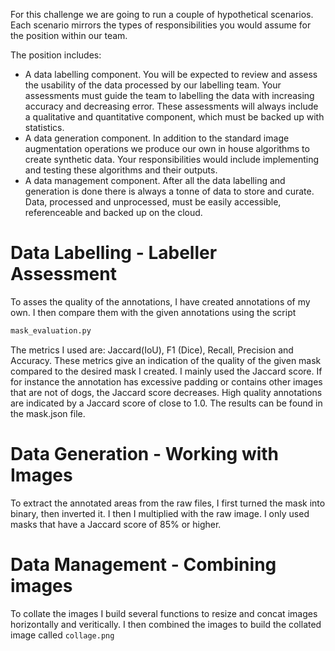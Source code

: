 For this challenge we are going to run a couple of hypothetical scenarios. Each scenario mirrors the types of responsibilities you would assume for the position within our team.

The position includes:
* A data labelling component. You will be expected to review and assess the usability of the data processed by our labelling team. Your assessments must guide the team to labelling the data with increasing accuracy and decreasing error. These assessments will always include a qualitative and quantitative component, which must be backed up with statistics.
* A data generation component. In addition to the standard image augmentation operations we produce our own in house algorithms to create synthetic data. Your responsibilities would include implementing and testing these algorithms and their outputs.
* A data management component. After all the data labelling and generation is done there is always a tonne of data to store and curate. Data, processed and unprocessed, must be easily accessible, referenceable and backed up on the cloud.

# Data Labelling - Labeller Assessment
To asses the quality of the annotations, I have created annotations of my own. I then compare them with the given annotations using the script 
```python
mask_evaluation.py
```
The metrics I used are: Jaccard(IoU), F1 (Dice), Recall, Precision and Accuracy. These metrics give an indication of the quality of the given mask compared to the desired mask I created. I mainly used the Jaccard score. If for instance the annotation has excessive padding or contains other images that are not of dogs, the Jaccard score decreases. High quality annotations are indicated by a Jaccard score of close to 1.0. The results can be found in the mask.json file.

# Data Generation - Working with Images
To extract the annotated areas from the raw files, I first turned the mask into binary, then inverted it. I then I multiplied with the raw image. I only used masks that have a Jaccard score of 85% or higher.


# Data Management - Combining images

To collate the images I build several functions to resize and concat images horizontally and veritically. I then combined the images to build the collated image called `collage.png`
